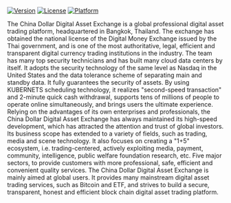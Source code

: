 [![Version](https://img.shields.io/cocoapods/v/ZJAttributedText.svg?style=flat)](https://cocoapods.org/pods/ZJAttributedText)
[![License](https://img.shields.io/cocoapods/l/ZJAttributedText.svg?style=flat)](https://cocoapods.org/pods/ZJAttributedText)
[![Platform](https://img.shields.io/cocoapods/p/ZJAttributedText.svg?style=flat)](https://cocoapods.org/pods/ZJAttributedText)

The China Dollar Digital Asset Exchange is a global professional digital asset trading platform, headquartered in Bangkok, Thailand. The exchange has obtained the national license of the Digital Money Exchange issued by the Thai government, and is one of the most authoritative, legal, efficient and transparent digital currency trading institutions in the industry.
The team has many top security technicians and has built many cloud data centers by itself. It adopts the security technology of the same level as Nasdaq in the United States and the data tolerance scheme of separating main and standby data. It fully guarantees the security of assets. By using KUBERNETS scheduling technology, it realizes "second-speed transaction" and 2-minute quick cash withdrawal, supports tens of millions of people to operate online simultaneously, and brings users the ultimate experience.
Relying on the advantages of its own enterprises and professionals, the China Dollar Digital Asset Exchange has always maintained its high-speed development, which has attracted the attention and trust of global investors. Its business scope has extended to a variety of fields, such as trading, media and scene technology. It also focuses on creating a "1+5" ecosystem, i.e. trading-centered, actively exploiting media, payment, community, intelligence, public welfare foundation research, etc. Five major sectors, to provide customers with more professional, safe, efficient and convenient quality services.
The China Dollar Digital Asset Exchange is mainly aimed at global users. It provides many mainstream digital asset trading services, such as Bitcoin and ETF, and strives to build a secure, transparent, honest and efficient block chain digital asset trading platform.
